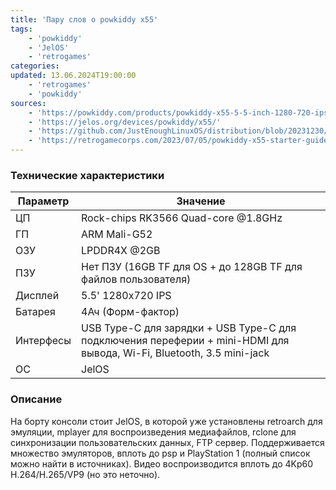 ```yaml
---
title: 'Пару слов о powkiddy x55'
tags: 
    - 'powkiddy'
    - 'JelOS'
    - 'retrogames'
categories:
updated: 13.06.2024T19:00:00
    - 'retrogames'
    - 'powkiddy'
sources:
    - 'https://powkiddy.com/products/powkiddy-x55-5-5-inch-1280-720-ips-screen-rk3566-handheld-game-console-jelos-system-open-source-retro-console-childrens-gifts'
    - 'https://jelos.org/devices/powkiddy/x55/'
    - 'https://github.com/JustEnoughLinuxOS/distribution/blob/20231230/documentation/PER_DEVICE_DOCUMENTATION/RK3566/SUPPORTED_EMULATORS_AND_CORES.md'
    - 'https://retrogamecorps.com/2023/07/05/powkiddy-x55-starter-guide/'
---
```


### Технические характеристики


|Параметр  | Значение
|----------|------- 
|ЦП        | Rock-chips RK3566 Quad-core @1.8GHz 
|ГП        | ARM Mali-G52
|ОЗУ       | LPDDR4X @2GB
|ПЗУ       | Нет ПЗУ (16GB TF для OS + до 128GB TF для файлов пользователя)
|Дисплей   | 5.5' 1280x720 IPS
|Батарея   | 4Ач (Форм-фактор)
|Интерфесы | USB Type-C для зарядки + USB Type-C для подключения переферии + mini-HDMI для вывода, Wi-Fi, Bluetooth, 3.5 mini-jack
|ОС        | JelOS


### Описание

На борту консоли стоит JelOS, в которой уже установлены retroarch для эмуляции, mplayer для воспроизведения медиафайлов, rclone для синхронизации пользовательских данных, FTP сервер. Поддерживается множество эмуляторов, вплоть до psp и PlayStation 1 (полный список можно найти в источниках). Видео воспроизводится вплоть до 4Kp60 H.264/H.265/VP9 (но это неточно).
